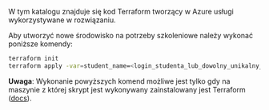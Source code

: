 W tym katalogu znajduje się kod Terraform tworzący w Azure usługi wykorzystywane w rozwiązaniu.

Aby utworzyć nowe środowisko na potrzeby szkoleniowe należy wykonać poniższe komendy:

```bash
terraform init
terraform apply -var=student_name=<login_studenta_lub_dowolny_unikalny_suffix>
```

**Uwaga**: Wykonanie powyższych komend możliwe jest tylko gdy na maszynie z której skrypt jest wykonywany zainstalowany jest Terraform ([docs](https://www.terraform.io/downloads)).